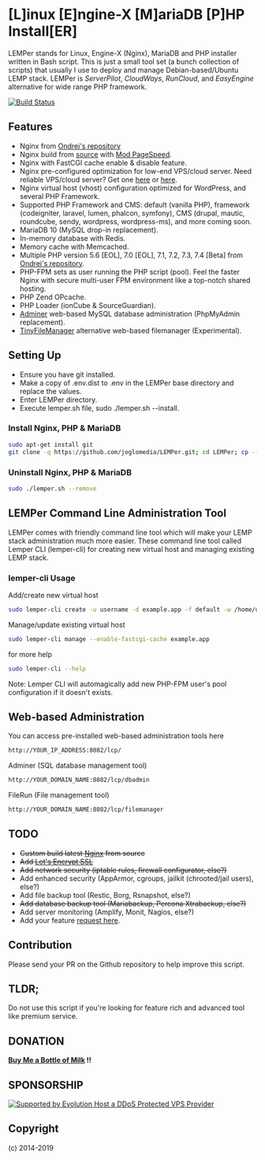 # [L]inux [E]ngine-X [M]ariaDB [P]HP Install[ER]
LEMPer stands for Linux, Engine-X (Nginx), MariaDB and PHP installer written in Bash script. This is just a small tool set (a bunch collection of scripts) that usually I use to deploy and manage Debian-based/Ubuntu LEMP stack. LEMPer is _ServerPilot_, _CloudWays_, _RunCloud_, and _EasyEngine_ alternative for wide range PHP framework.


[![Build Status](https://travis-ci.org/joglomedia/LEMPer.svg?branch=1.3.0)](https://travis-ci.org/joglomedia/LEMPer)


## Features
* Nginx from [Ondrej's repository](https://launchpad.net/~ondrej/+archive/ubuntu/nginx)
* Nginx build from [source](https://github.com/nginx/nginx) with [Mod PageSpeed](https://github.com/apache/incubator-pagespeed-ngx).
* Nginx with FastCGI cache enable & disable feature.
* Nginx pre-configured optimization for low-end VPS/cloud server. Need reliable VPS/cloud server? Get one [here](https://eslabs.id/digitalocean/) or [here](https://eslabs.id/upcloud/).
* Nginx virtual host (vhost) configuration optimized for WordPress, and several PHP Framework.
* Supported PHP Framework and CMS: default (vanilla PHP), framework (codeigniter, laravel, lumen, phalcon, symfony), CMS (drupal, mautic, roundcube, sendy, wordpress, wordpress-ms), and more coming soon.
* MariaDB 10 (MySQL drop-in replacement).
* In-memory database with Redis.
* Memory cache with Memcached.
* Multiple PHP version 5.6 [EOL], 7.0 [EOL], 7.1, 7.2, 7.3, 7.4 [Beta] from [Ondrej's repository](https://launchpad.net/~ondrej/+archive/ubuntu/php).
* PHP-FPM sets as user running the PHP script (pool). Feel the faster Nginx with secure multi-user FPM environment like a top-notch shared hosting.
* PHP Zend OPcache.
* PHP Loader (ionCube & SourceGuardian).
* [Adminer](https://www.adminer.org/) web-based MySQL database administration (PhpMyAdmin replacement).
* [TinyFileManager](https://github.com/prasathmani/tinyfilemanager) alternative web-based filemanager (Experimental).

## Setting Up

* Ensure you have git installed.
* Make a copy of .env.dist to .env in the LEMPer base directory and replace the values.
* Enter LEMPer directory.
* Execute lemper.sh file, sudo ./lemper.sh --install.

### Install Nginx, PHP &amp; MariaDB

```bash
sudo apt-get install git
git clone -q https://github.com/joglomedia/LEMPer.git; cd LEMPer; cp -f .env.dist .env; sudo ./lemper.sh --install
```

### Uninstall Nginx, PHP &amp; MariaDB

```bash
sudo ./lemper.sh --remove
```

## LEMPer Command Line Administration Tool

LEMPer comes with friendly command line tool which will make your LEMP stack administration much more easier. These command line tool called Lemper CLI (lemper-cli) for creating new virtual host and managing existing LEMP stack.

### lemper-cli Usage

Add/create new virtual host

```bash
sudo lemper-cli create -u username -d example.app -f default -w /home/username/Webs/example.app
```

Manage/update existing virtual host

```bash
sudo lemper-cli manage --enable-fastcgi-cache example.app
```

for more help

```bash
sudo lemper-cli --help
```

Note: Lemper CLI will automagically add new PHP-FPM user's pool configuration if it doesn't exists.

## Web-based Administration

You can access pre-installed web-based administration tools here

```bash
http://YOUR_IP_ADDRESS:8082/lcp/
```

Adminer (SQL database management tool)

```bash
http://YOUR_DOMAIN_NAME:8082/lcp/dbadmin
```

FileRun (File management tool)

```bash
http://YOUR_DOMAIN_NAME:8082/lcp/filemanager
```

## TODO

* ~~Custom build latest [Nginx](https://nginx.org/en/) from source~~
* ~~Add [Let's Encrypt SSL](https://letsencrypt.org/)~~
* ~~Add network security (iptable rules, firewall configurator, else?)~~
* Add enhanced security (AppArmor, cgroups, jailkit (chrooted/jail users), else?)
* Add file backup tool (Restic, Borg, Rsnapshot, else?)
* ~~Add database backup tool (Mariabackup, Percona Xtrabackup, else?)~~
* Add server monitoring (Amplify, Monit, Nagios, else?)
* Add your feature [request here](https://github.com/joglomedia/LEMPer/issues/new).

## Contribution

Please send your PR on the Github repository to help improve this script.

## TLDR;

Do not use this script if you're looking for feature rich and advanced tool like premium service.

## DONATION

**[Buy Me a Bottle of Milk](https://paypal.me/masedi) !!**

## SPONSORSHIP

[![Supported by Evolution Host a DDoS Protected VPS Provider](https://ci5.googleusercontent.com/proxy/Baz3D8IAk71Yx2JUSU1gvaunKdKLFPBDsj4t7-4cuhqNyP4FBkSd3H6pSIB3g1zKNl6BqkRu6tKIZVf3z-JjeXV3uA=s0-d-e1-ft#https://evolution-host.com/images/signature4.png)](https://evolution-host.com/vps-hosting.php "Supported by Evolution Host a DDoS Protected VPS Provider")

## Copyright

(c) 2014-2019
